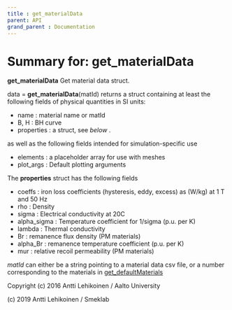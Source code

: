 ```yaml
---
title : get_materialData
parent: API
grand_parent : Documentation
---
```

# Summary for: **get_materialData**

**get_materialData** Get material data struct.

data = **get_materialData**(matId) returns a struct containing at least the
following fields of physical quantities in SI units:

* name : material name or matId
* B, H : BH curve
* properties : a struct, see *below* .

as well as the following fields intended for simulation-specific use

* elements : a placeholder array for use with meshes
* plot_args : Default plotting arguments


The **properties**  struct has the following fields

* coeffs : iron loss coefficients (hysteresis, eddy, excess) as (W/kg)
at 1 T and 50 Hz
* rho : Density
* sigma : Electrical conductivity at 20C
* alpha_sigma : Temperature coefficient for 1/sigma (p.u. per K)
* lambda : Thermal conductivity
* Br : remanence flux density (PM materials)
* alpha_Br : remanence temperature coefficient (p.u. per K)
* mur : relative recoil permeability (PM materials)

*matId*  can either be a string pointing to a material data csv file, or a
number corresponding to the materials in [get_defaultMaterials](get_defaultMaterials.html)

Copyright (c) 2016 Antti Lehikoinen / Aalto University

(c)  2019 Antti Lehikoinen / Smeklab

